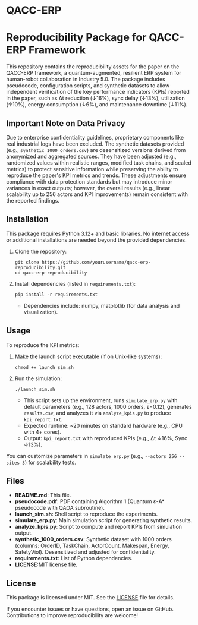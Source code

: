# QACC-ERP
# Reproducibility Package for QACC-ERP Framework

This repository contains the reproducibility assets for the paper on the QACC-ERP framework, a quantum-augmented, resilient ERP system for human-robot collaboration in Industry 5.0. The package includes pseudocode, configuration scripts, and synthetic datasets to allow independent verification of the key performance indicators (KPIs) reported in the paper, such as Δt reduction (↓16%), sync delay (↓13%), utilization (↑10%), energy consumption (↓6%), and maintenance downtime (↓11%).


## Important Note on Data Privacy
Due to enterprise confidentiality guidelines, proprietary components like real industrial logs have been excluded. The synthetic datasets provided (e.g., `synthetic_1000_orders.csv`) are desensitized versions derived from anonymized and aggregated sources. They have been adjusted (e.g., randomized values within realistic ranges, modified task chains, and scaled metrics) to protect sensitive information while preserving the ability to reproduce the paper's KPI metrics and trends. These adjustments ensure compliance with data protection standards but may introduce minor variances in exact outputs; however, the overall results (e.g., linear scalability up to 256 actors and KPI improvements) remain consistent with the reported findings.

## Installation
This package requires Python 3.12+ and basic libraries. No internet access or additional installations are needed beyond the provided dependencies.

1. Clone the repository:
   ```
   git clone https://github.com/yourusername/qacc-erp-reproducibility.git
   cd qacc-erp-reproducibility
   ```

2. Install dependencies (listed in `requirements.txt`):
   ```
   pip install -r requirements.txt
   ```
   - Dependencies include: numpy, matplotlib (for data analysis and visualization).

## Usage
To reproduce the KPI metrics:
1. Make the launch script executable (if on Unix-like systems):
   ```
   chmod +x launch_sim.sh
   ```

2. Run the simulation:
   ```
   ./launch_sim.sh
   ```
   - This script sets up the environment, runs `simulate_erp.py` with default parameters (e.g., 128 actors, 1000 orders, ε=0.12), generates `results.csv`, and analyzes it via `analyze_kpis.py` to produce `kpi_report.txt`.
   - Expected runtime: ~20 minutes on standard hardware (e.g., CPU with 4+ cores).
   - Output: `kpi_report.txt` with reproduced KPIs (e.g., Δt ↓16%, Sync ↓13%).

You can customize parameters in `simulate_erp.py` (e.g., `--actors 256 --sites 3`) for scalability tests.

## Files
- **README.md**: This file.
- **pseudocode.pdf**: PDF containing Algorithm 1 (Quantum ε-A* pseudocode with QAOA subroutine).
- **launch_sim.sh**: Shell script to reproduce the experiments.
- **simulate_erp.py**: Main simulation script for generating synthetic results.
- **analyze_kpis.py**: Script to compute and report KPIs from simulation output.
- **synthetic_1000_orders.csv**: Synthetic dataset with 1000 orders (columns: OrderID, TaskChain, ActorCount, Makespan, Energy, SafetyViol). Desensitized and adjusted for confidentiality.
- **requirements.txt**: List of Python dependencies.
- **LICENSE**:MIT license file.

## License
This package is licensed under MIT. See the [LICENSE](LICENSE) file for details.

If you encounter issues or have questions, open an issue on GitHub. Contributions to improve reproducibility are welcome!
